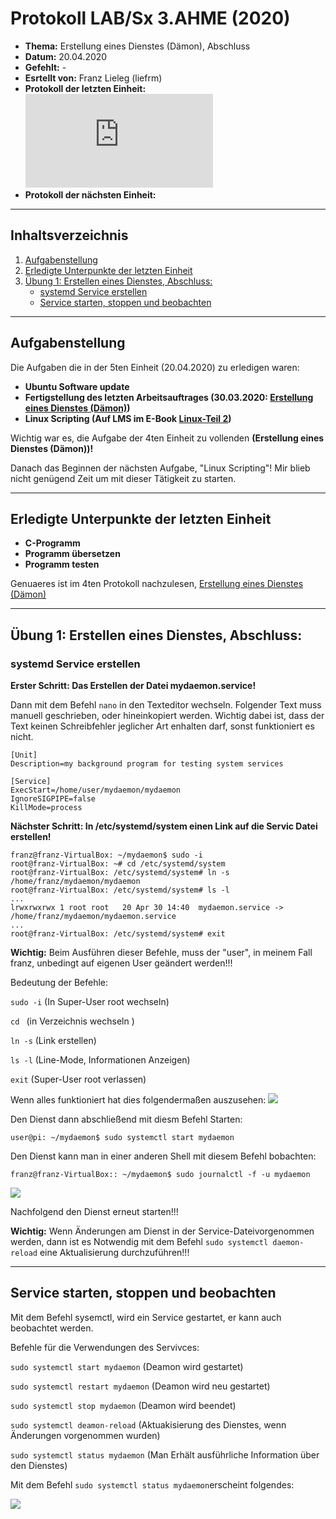 # Protokoll LAB/Sx 3.AHME (2020)

* **Thema:** Erstellung eines Dienstes (Dämon), Abschluss 
* **Datum:** 20.04.2020
* **Gefehlt:** -
* **Esrtellt von:** Franz Lieleg (liefrm)
* **Protokoll der letzten Einheit:**![4tes Protokol](https://github.com/HTLMechatronics/m17-3ahme-la1-sx/blob/liefrm17/SxLab%20Protokolle/protokoll-4_liefrm17_2020-3-30.md)
* **Protokoll der nächsten Einheit:**

------------------------------------------------------------------------------------------------------------------------
## Inhaltsverzeichnis 

1) [Aufgabenstellung](#aufgabenstellung)
1) [Erledigte Unterpunkte der letzten Einheit](#erledigte-unterpunkte-der-letzten-einheit)
1) [Übung 1: Erstellen eines Dienstes, Abschluss:](#übung-1-erstellen-eines-dienstes-abschluss)
    * [systemd Service erstellen](#systemd-service-erstellen)
    * [Service starten, stoppen und beobachten](#service-starten-stoppen-und-beobachten)

---------------------------------------------------------------------------------------------------------------------------
## Aufgabenstellung

Die Aufgaben die in der 5ten Einheit (20.04.2020) zu erledigen waren:

   * **Ubuntu Software update**
   * **Fertigstellung des letzten Arbeitsauftrages (30.03.2020: [Erstellung eines Dienstes (Dämon)](https://github.com/HTLMechatronics/m17-3ahme-la1-sx/blob/liefrm17/SxLab%20Protokolle/protokoll-4_liefrm17_2020-3-30.md))**
   * **Linux Scripting (Auf LMS im E-Book [Linux-Teil 2](https://lms.at/dotlrn/classes/informatik/610437.3AHME_LA1SX.19_20/xolrn/9F2714A93B69A.symlink?resource_id=0-420357452&m=view#155470740))**

Wichtig war es, die Aufgabe der 4ten Einheit zu vollenden **(Erstellung eines Dienstes (Dämon))!**

Danach das Beginnen der nächsten Aufgabe, "Linux Scripting"! Mir blieb nicht genügend Zeit um mit dieser Tätigkeit zu starten.

------------------------------------------------------------------------------------------------------------------------------------
## Erledigte Unterpunkte der letzten Einheit

   * **C-Programm**
   * **Programm übersetzen**
   * **Programm testen**

Genuaeres ist im 4ten Protokoll nachzulesen, [Erstellung eines Dienstes (Dämon)](https://github.com/HTLMechatronics/m17-3ahme-la1-sx/blob/liefrm17/SxLab%20Protokolle/protokoll-4_liefrm17_2020-3-30.md)

-------------------------------------------------------------------------------------------------------------------------------------
## Übung 1: Erstellen eines Dienstes, Abschluss:

### systemd Service erstellen

**Erster Schritt: Das Erstellen der Datei mydaemon.service!** 

Dann mit dem Befehl ```nano``` in den Texteditor wechseln. Folgender Text muss manuell geschrieben, oder hineinkopiert werden. Wichtig dabei ist, dass der Text keinen Schreibfehler jeglicher Art enhalten darf, sonst funktioniert es nicht.

```
[Unit]
Description=my background program for testing system services

[Service]
ExecStart=/home/user/mydaemon/mydaemon
IgnoreSIGPIPE=false
KillMode=process
```

**Nächster Schritt: In /etc/systemd/system einen Link auf die Servic Datei erstellen!**

```
franz@franz-VirtualBox: ~/mydaemon$ sudo -i
root@franz-VirtualBox: ~# cd /etc/systemd/system
root@franz-VirtualBox: /etc/systemd/system# ln -s /home/franz/mydaemon/mydaemon
root@franz-VirtualBox: /etc/systemd/system# ls -l
...
lrwxrwxrwx 1 root root   20 Apr 30 14:40  mydaemon.service -> /home/franz/mydaemon/mydaemon.service
...
root@franz-VirtualBox: /etc/systemd/system# exit

```
**Wichtig:** Beim Ausführen dieser Befehle, muss der "user", in meinem Fall franz, unbedingt auf eigenen User geändert werden!!!

Bedeutung der Befehle:

 `sudo -i` (In Super-User root wechseln) 
 
 `cd ` (in Verzeichnis wechseln )
 
 `ln -s` (Link erstellen) 
 
 `ls -l` (Line-Mode, Informationen Anzeigen)
 
 `exit` (Super-User root verlassen)
 
 Wenn alles funktioniert hat  dies folgendermaßen auszusehen:
 ![](https://cdn.discordapp.com/attachments/691664570208616518/702169798712229968/unknown.png)
 
Den Dienst dann abschließend mit diesm Befehl Starten:
```
user@pi: ~/mydaemon$ sudo systemctl start mydaemon
```
Den Dienst kann man in einer anderen Shell mit diesem Befehl bobachten:
```
franz@franz-VirtualBox:: ~/mydaemon$ sudo journalctl -f -u mydaemon
```
![](https://cdn.discordapp.com/attachments/691664570208616518/702453539112484914/unknown.png)

Nachfolgend den Dienst erneut starten!!!

**Wichtig:** Wenn Änderungen am Dienst in der Service-Dateivorgenommen werden, dann ist es Notwendig mit dem Befehl ```sudo systemctl daemon-reload``` eine Aktualisierung durchzuführen!!!

----------------------------------------------------------------------------------------------------------------------------------------
## Service starten, stoppen und beobachten

Mit dem Befehl sysemctl, wird ein Service gestartet, er kann auch beobachtet werden.

Befehle für die Verwendungen des Servivces:

```sudo systemctl start mydaemon``` (Deamon wird gestartet)

```sudo systemctl restart mydaemon``` (Deamon wird neu gestartet)

```sudo systemctl stop mydaemon``` (Deamon wird beendet)

```sudo systemctl deamon-reload``` (Aktuakisierung des Dienstes, wenn Änderungen vorgenommen wurden)

```sudo systemctl status mydaemon``` (Man Erhält ausführliche Information über den Dienstes)

Mit dem Befehl ```sudo systemctl status mydaemon```erscheint folgendes:

![](https://cdn.discordapp.com/attachments/691664570208616518/702452673039040552/unknown.png)


